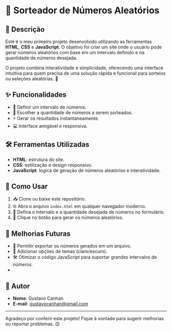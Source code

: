 # 🎲 Sorteador de Números Aleatórios

## 📝 Descrição
Este é o meu primeiro projeto desenvolvido utilizando as ferramentas **HTML**, **CSS** e **JavaScript**. O objetivo foi criar um site onde o usuário pode gerar números aleatórios com base em um intervalo definido e na quantidade de números desejada.

O projeto combina interatividade e simplicidade, oferecendo uma interface intuitiva para quem precisa de uma solução rápida e funcional para sorteios ou seleções aleatórias. 🚀

## ✨ Funcionalidades
- 🔢 Definir um intervalo de números.
- 🎯 Escolher a quantidade de números a serem sorteados.
- ⚡ Gerar os resultados instantaneamente.
- 💻 Interface amigável e responsiva.

## 🛠️ Ferramentas Utilizadas
- **HTML**: estrutura do site.
- **CSS**: estilização e design responsivo.
- **JavaScript**: lógica de geração de números aleatórios e interatividade.

## 📖 Como Usar
1. 📥 Clone ou baixe este repositório.
2. 🌐 Abra o arquivo `index.html` em qualquer navegador moderno.
3. 🔧 Defina o intervalo e a quantidade desejada de números no formulário.
4. 🎉 Clique no botão para gerar os números aleatórios.

## 🚀 Melhorias Futuras
- 📂 Permitir exportar os números gerados em um arquivo.
- 🎨 Adicionar opções de temas (claro/escuro).
- 🛠️ Otimizar o código JavaScript para suportar grandes intervalos de números.
- 
## 👤 Autor
- **Nome**: Gustavo Canhan
- **E-mail**: gustavocanhan@gmail.com

---
Agradeço por conferir este projeto! Fique à vontade para sugerir melhorias ou reportar problemas. 😊
